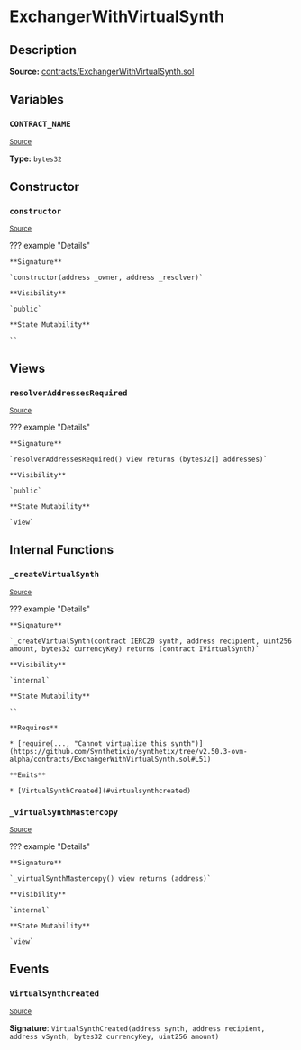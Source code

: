 # ExchangerWithVirtualSynth

## Description

**Source:** [contracts/ExchangerWithVirtualSynth.sol](https://github.com/Synthetixio/synthetix/tree/v2.50.3-ovm-alpha/contracts/ExchangerWithVirtualSynth.sol)

## Variables

### `CONTRACT_NAME`

<sub>[Source](https://github.com/Synthetixio/synthetix/tree/v2.50.3-ovm-alpha/contracts/ExchangerWithVirtualSynth.sol#L23)</sub>

**Type:** `bytes32`

## Constructor

### `constructor`

<sub>[Source](https://github.com/Synthetixio/synthetix/tree/v2.50.3-ovm-alpha/contracts/ExchangerWithVirtualSynth.sol#L25)</sub>

??? example "Details"

    **Signature**

    `constructor(address _owner, address _resolver)`

    **Visibility**

    `public`

    **State Mutability**

    ``

## Views

### `resolverAddressesRequired`

<sub>[Source](https://github.com/Synthetixio/synthetix/tree/v2.50.3-ovm-alpha/contracts/ExchangerWithVirtualSynth.sol#L31)</sub>

??? example "Details"

    **Signature**

    `resolverAddressesRequired() view returns (bytes32[] addresses)`

    **Visibility**

    `public`

    **State Mutability**

    `view`

## Internal Functions

### `_createVirtualSynth`

<sub>[Source](https://github.com/Synthetixio/synthetix/tree/v2.50.3-ovm-alpha/contracts/ExchangerWithVirtualSynth.sol#L44)</sub>

??? example "Details"

    **Signature**

    `_createVirtualSynth(contract IERC20 synth, address recipient, uint256 amount, bytes32 currencyKey) returns (contract IVirtualSynth)`

    **Visibility**

    `internal`

    **State Mutability**

    ``

    **Requires**

    * [require(..., "Cannot virtualize this synth")](https://github.com/Synthetixio/synthetix/tree/v2.50.3-ovm-alpha/contracts/ExchangerWithVirtualSynth.sol#L51)

    **Emits**

    * [VirtualSynthCreated](#virtualsynthcreated)

### `_virtualSynthMastercopy`

<sub>[Source](https://github.com/Synthetixio/synthetix/tree/v2.50.3-ovm-alpha/contracts/ExchangerWithVirtualSynth.sol#L40)</sub>

??? example "Details"

    **Signature**

    `_virtualSynthMastercopy() view returns (address)`

    **Visibility**

    `internal`

    **State Mutability**

    `view`

## Events

### `VirtualSynthCreated`

<sub>[Source](https://github.com/Synthetixio/synthetix/tree/v2.50.3-ovm-alpha/contracts/ExchangerWithVirtualSynth.sol#L61)</sub>

**Signature**: `VirtualSynthCreated(address synth, address recipient, address vSynth, bytes32 currencyKey, uint256 amount)`
